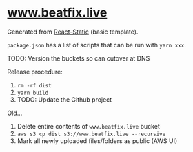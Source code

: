 # www.beatfix.live

Generated from [React-Static](https://github.com/nozzle/react-static) (basic template).

`package.json` has a list of scripts that can be run with `yarn xxx`.

TODO: Version the buckets so can cutover at DNS

Release procedure:
1. `rm -rf dist`
1. `yarn build`
1. TODO: Update the Github project

Old...
1. Delete entire contents of `www.beatfix.live` bucket
1. `aws s3 cp dist s3://www.beatfix.live --recursive`
1. Mark all newly uploaded files/folders as public (AWS UI)
